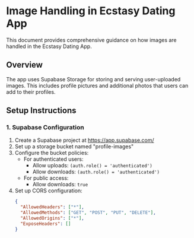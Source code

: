 # Image Handling in Ecstasy Dating App

This document provides comprehensive guidance on how images are handled in the Ecstasy Dating App.

## Overview

The app uses Supabase Storage for storing and serving user-uploaded images. This includes profile pictures and additional photos that users can add to their profiles.

## Setup Instructions

### 1. Supabase Configuration

1. Create a Supabase project at https://app.supabase.com/
2. Set up a storage bucket named "profile-images"
3. Configure the bucket policies:
   - For authenticated users:
     - Allow uploads: `(auth.role() = 'authenticated')`
     - Allow downloads: `(auth.role() = 'authenticated')`
   - For public access:
     - Allow downloads: `true`
4. Set up CORS configuration:
   ```json
   {
     "AllowedHeaders": ["*"],
     "AllowedMethods": ["GET", "POST", "PUT", "DELETE"],
     "AllowedOrigins": ["*"],
     "ExposeHeaders": []
   }
